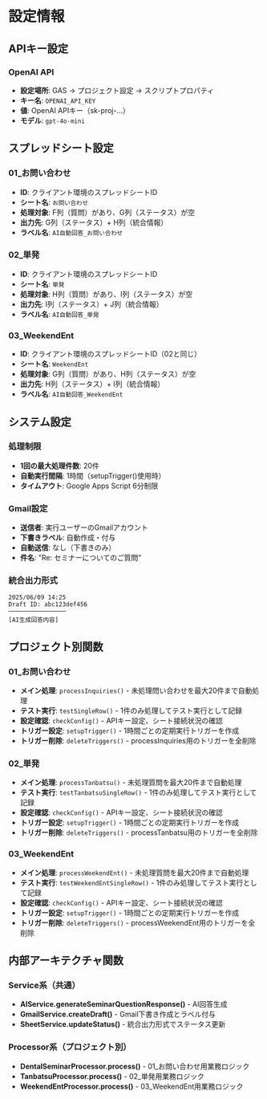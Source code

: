 # 設定情報

## APIキー設定

### OpenAI API
- **設定場所**: GAS → プロジェクト設定 → スクリプトプロパティ
- **キー名**: `OPENAI_API_KEY`
- **値**: OpenAI APIキー（sk-proj-...）
- **モデル**: `gpt-4o-mini`

## スプレッドシート設定

### 01_お問い合わせ
- **ID**: クライアント環境のスプレッドシートID
- **シート名**: `お問い合わせ`
- **処理対象**: F列（質問）があり、G列（ステータス）が空
- **出力先**: G列（ステータス）+ H列（統合情報）
- **ラベル名**: `AI自動回答_お問い合わせ`

### 02_単発
- **ID**: クライアント環境のスプレッドシートID
- **シート名**: `単発`
- **処理対象**: H列（質問）があり、I列（ステータス）が空
- **出力先**: I列（ステータス）+ J列（統合情報）
- **ラベル名**: `AI自動回答_単発`

### 03_WeekendEnt
- **ID**: クライアント環境のスプレッドシートID（02と同じ）
- **シート名**: `WeekendEnt`
- **処理対象**: G列（質問）があり、H列（ステータス）が空
- **出力先**: H列（ステータス）+ I列（統合情報）
- **ラベル名**: `AI自動回答_WeekendEnt`

## システム設定

### 処理制限
- **1回の最大処理件数**: 20件
- **自動実行間隔**: 1時間（setupTrigger()使用時）
- **タイムアウト**: Google Apps Script 6分制限

### Gmail設定
- **送信者**: 実行ユーザーのGmailアカウント
- **下書きラベル**: 自動作成・付与
- **自動送信**: なし（下書きのみ）
- **件名**: "Re: セミナーについてのご質問"

### 統合出力形式
```
2025/06/09 14:25
Draft ID: abc123def456
────────────────
[AI生成回答内容]
```

## プロジェクト別関数

### 01_お問い合わせ
- **メイン処理**: `processInquiries()` - 未処理問い合わせを最大20件まで自動処理
- **テスト実行**: `testSingleRow()` - 1件のみ処理してテスト実行として記録
- **設定確認**: `checkConfig()` - APIキー設定、シート接続状況の確認
- **トリガー設定**: `setupTrigger()` - 1時間ごとの定期実行トリガーを作成
- **トリガー削除**: `deleteTriggers()` - processInquiries用のトリガーを全削除

### 02_単発
- **メイン処理**: `processTanbatsu()` - 未処理質問を最大20件まで自動処理
- **テスト実行**: `testTanbatsuSingleRow()` - 1件のみ処理してテスト実行として記録
- **設定確認**: `checkConfig()` - APIキー設定、シート接続状況の確認
- **トリガー設定**: `setupTrigger()` - 1時間ごとの定期実行トリガーを作成
- **トリガー削除**: `deleteTriggers()` - processTanbatsu用のトリガーを全削除

### 03_WeekendEnt
- **メイン処理**: `processWeekendEnt()` - 未処理質問を最大20件まで自動処理
- **テスト実行**: `testWeekendEntSingleRow()` - 1件のみ処理してテスト実行として記録
- **設定確認**: `checkConfig()` - APIキー設定、シート接続状況の確認
- **トリガー設定**: `setupTrigger()` - 1時間ごとの定期実行トリガーを作成
- **トリガー削除**: `deleteTriggers()` - processWeekendEnt用のトリガーを全削除

## 内部アーキテクチャ関数

### Service系（共通）
- **AIService.generateSeminarQuestionResponse()** - AI回答生成
- **GmailService.createDraft()** - Gmail下書き作成とラベル付与
- **SheetService.updateStatus()** - 統合出力形式でステータス更新

### Processor系（プロジェクト別）
- **DentalSeminarProcessor.process()** - 01_お問い合わせ用業務ロジック
- **TanbatsuProcessor.process()** - 02_単発用業務ロジック
- **WeekendEntProcessor.process()** - 03_WeekendEnt用業務ロジック
